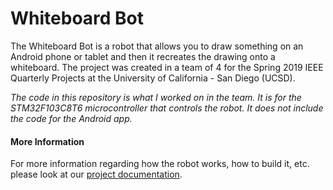 # Whiteboard Bot

The Whiteboard Bot is a robot that allows you to draw something on an Android phone or tablet and then it recreates the drawing onto a whiteboard. The project was created in a team of 4 for the Spring 2019 IEEE Quarterly Projects at the University of California - San Diego (UCSD).

_The code in this repository is what I worked on in the team. It is for the STM32F103C8T6 microcontroller that controls the robot. It does not include the code for the Android app._


#### More Information

For more information regarding how the robot works, how to build it, etc. please look at our [project documentation](Project-Documentation.pdf).
